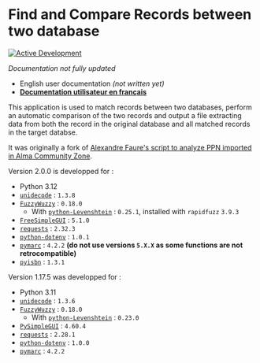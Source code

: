 # Find and Compare Records between two database

[![Active Development](https://img.shields.io/badge/Maintenance%20Level-Actively%20Developed-brightgreen.svg)](https://gist.github.com/cheerfulstoic/d107229326a01ff0f333a1d3476e068d)

_Documentation not fully updated_

* English user documentation _(not written yet)_
* __[Documentation utilisateur en français](./doc/user/FR)__

This application is used to match records between two databases, perform an automatic comparison of the two records and output a file extracting data from both the record in the original database and all matched records in the target databse.

It was originally a fork of [Alexandre Faure's script to analyze PPN imported in Alma Community Zone](https://github.com/louxfaure/AlmaCZRecord_To_Sudoc_Record).

Version 2.0.0 is developped for :

* Python 3.12
* [`unidecode`](https://pypi.org/project/Unidecode/) : `1.3.8`
* [`FuzzyWuzzy`](https://pypi.org/project/fuzzywuzzy/) : `0.18.0`
  * With [`python-Levenshtein`](https://pypi.org/project/python-Levenshtein/) : `0.25.1`, installed with `rapidfuzz` `3.9.3`
* [`FreeSimpleGUI`](https://pypi.org/project/FreeSimpleGUI/) : `5.1.0`
* [`requests`](https://pypi.org/project/requests/) : `2.32.3`
* [`python-dotenv`](https://pypi.org/project/python-dotenv/) : `1.0.1`
* [`pymarc`](https://pypi.org/project/pymarc/) : `4.2.2` __(do not use versions `5.X.X` as some functions are not retrocompatible)__
* [`pyisbn`](https://pypi.org/project/pyisbn) : `1.3.1`

Version 1.17.5 was developped for :

* Python 3.11
* [`unidecode`](https://pypi.org/project/Unidecode/) : `1.3.6`
* [`FuzzyWuzzy`](https://pypi.org/project/fuzzywuzzy/) : `0.18.0`
  * With [`python-Levenshtein`](https://pypi.org/project/python-Levenshtein/) : `0.23.0`
* [`PySimpleGUI`](https://pypi.org/project/PySimpleGUI/) : `4.60.4`
* [`requests`](https://pypi.org/project/requests/) : `2.28.1`
* [`python-dotenv`](https://pypi.org/project/python-dotenv/) : `1.0.0`
* [`pymarc`](https://pypi.org/project/pymarc/) : `4.2.2`